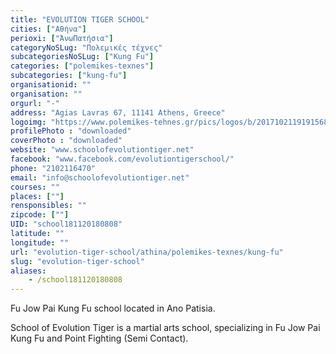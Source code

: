 ```yaml
---
title: "EVOLUTION TIGER SCHOOL"
cities: ["Αθήνα"]
perioxi: ["ΆνωΠατήσια"]
categoryNoSLug: "Πολεμικές τέχνες"
subcategoriesNoSLug: ["Kung Fu"]
categories: ["polemikes-texnes"]
subcategories: ["kung-fu"]
organisationid: ""
organisation: ""
orgurl: "-"
address: "Agias Lavras 67, 11141 Athens, Greece"
logoimg: "https://www.polemikes-tehnes.gr/pics/logos/b/20171021191915686.jpg"
profilePhoto : "downloaded"
coverPhoto : "downloaded"
website: "www.schoolofevolutiontiger.net"
facebook: "www.facebook.com/evolutiontigerschool/"
phone: "2102116470"
email: "info@schoolofevolutiontiger.net"
courses: ""
places: [""]
rensponsibles: ""
zipcode: [""]
UID: "school181120180808"
latitude: ""
longitude: ""
url: "evolution-tiger-school/athina/polemikes-texnes/kung-fu"
slug: "evolution-tiger-school"
aliases:
    - /school181120180808
---
```



Fu Jow Pai Kung Fu school located in Ano Patisia.

School of Evolution Tiger is a martial arts school, specializing in Fu Jow Pai Kung Fu and Point Fighting (Semi Contact).